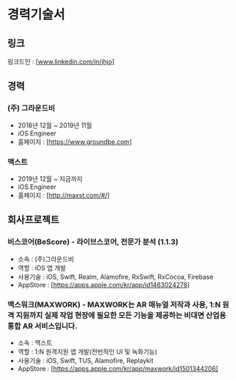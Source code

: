 # 경력기술서

##  링크
링크드인 : [www.linkedin.com/in/jhjo] <br>

## 경력
### (주) 그라운드비
- 2018년 12월 ~ 2019년 11월
- iOS Engineer
- 홈페이지 : [https://www.groundbe.com] <br>

### 맥스트
- 2019년 12월 ~ 지금까지
- iOS Engineer
- 홈페이지 : [http://maxst.com/#/] <br>

## 회사프로젝트
### 비스코어(BeScore) - 라이브스코어, 전문가 분석 (1.1.3)
- 소속 : (주)그라운드비
- 역할 : iOS 앱 개발
- 사용기술 : iOS, Swift, Realm, Alamofire, RxSwift, RxCocoa, Firebase
- AppStore : [https://apps.apple.com/kr/app/id1463024278]

### 맥스워크(MAXWORK) - MAXWORK는 AR 매뉴얼 저작과 사용, 1:N 원격 지원까지 실제 작업 현장에 필요한 모든 기능을 제공하는 비대면 산업용 통합 AR 서비스입니다.
- 소속 : 맥스트
- 역할 : 1:N 원격지원 앱 개발(전반적인 UI 및 녹화기능)
- 사용기술 : iOS, Swift, TUS, Alamofire, Replaykit
- AppStore : [https://apps.apple.com/kr/app/maxwork/id1501344206]
